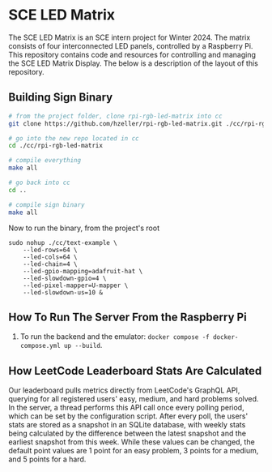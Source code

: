 # SCE LED Matrix

The SCE LED Matrix is an SCE intern project for Winter 2024. The matrix consists of four interconnected LED panels, controlled by a Raspberry Pi.  
This repository contains code and resources for controlling and managing the SCE LED Matrix Display. The below is a description of the layout of this repository.

## Building Sign Binary
```sh
# from the project folder, clone rpi-rgb-led-matrix into cc
git clone https://github.com/hzeller/rpi-rgb-led-matrix.git ./cc/rpi-rgb-led-matrix

# go into the new repo located in cc
cd ./cc/rpi-rgb-led-matrix

# compile everything
make all

# go back into cc
cd ..

# compile sign binary
make all
```

Now to run the binary, from the project's root
```
sudo nohup ./cc/text-example \
    --led-rows=64 \
    --led-cols=64 \
    --led-chain=4 \
    --led-gpio-mapping=adafruit-hat \
    --led-slowdown-gpio=4 \
    --led-pixel-mapper=U-mapper \
    --led-slowdown-us=10 &
```

## How To Run The Server From the Raspberry Pi
1. To run the backend and the emulator: `docker compose -f docker-compose.yml up --build`. 

## How LeetCode Leaderboard Stats Are Calculated
Our leaderboard pulls metrics directly from LeetCode's GraphQL API, querying for all registered users' easy, medium, and hard problems solved. In the server, a thread performs this API call once every polling period, which can be set by the configuration script. After every poll, the users' stats are stored as a snapshot in an SQLite database, with weekly stats being calculated by the difference between the latest snapshot and the earliest snapshot from this week. While these values can be changed, the default point values are 1 point for an easy problem, 3 points for a medium, and 5 points for a hard.
